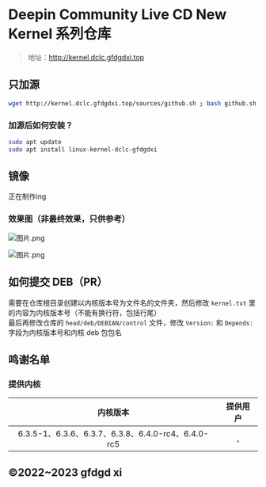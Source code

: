 # Deepin Community Live CD New Kernel 系列仓库
> 地址：http://kernel.dclc.gfdgdxi.top
## 只加源
```bash
wget http://kernel.dclc.gfdgdxi.top/sources/github.sh ; bash github.sh ; rm github.sh
```
### 加源后如何安装？
```bash
sudo apt update
sudo apt install linux-kernel-dclc-gfdgdxi
```
## 镜像
正在制作ing
### 效果图（非最终效果，只供参考）
![图片.png](https://storage.deepin.org/thread/202306181811191603_图片.png)

![图片.png](https://storage.deepin.org/thread/202306181811355292_图片.png)

## 如何提交 DEB（PR）
需要在仓库根目录创建以内核版本号为文件名的文件夹，然后修改 `kernel.txt` 里的内容为内核版本号（不能有换行符，包括行尾）  
最后再修改仓库的 `head/deb/DEBIAN/control` 文件，修改 `Version:` 和 `Depends:` 字段为内核版本号和内核 deb 包包名  

## 鸣谢名单
### 提供内核
| 内核版本 | 提供用户 |
| :-: | :-: |
| 6.3.5-1、6.3.6、6.3.7、6.3.8、6.4.0-rc4、6.4.0-rc5 | [.](https://bbs.deepin.org/user/297983) |

## ©2022~2023 gfdgd xi
